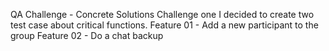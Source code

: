 QA Challenge - Concrete Solutions
Challenge one
I decided to create two test case about critical functions.
Feature 01 - Add a new participant to the group
Feature 02 - Do a chat backup
